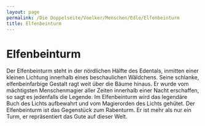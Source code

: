 ```yaml
---
layout: page
permalink: /Die Doppelseite/Voelker/Menschen/Edle/Elfenbeinturm
title: Elfenbeinturm
---
```


# Elfenbeinturm

Der Elfenbeinturm steht in der nördlichen Hälfte des Edentals, inmitten einer kleinen Lichtung innerhalb eines beschaulichen Wäldchens. Seine schlanke, elfenbeinfarbige Gestalt ragt weit über die Bäume hinaus. Er wurde vom mächtigsten Menschenmagier aller Zeiten innerhalb einer Nacht erschaffen, so sagt es jedenfalls die Legende. Im Elfenbeinturm wird das legendäre Buch des Lichts aufbewahrt und vom Magierorden des Lichts gehütet. Der Elfenbeinturm ist das Gegenstück zum Rabenturm. Er ist mehr als nur ein Turm, er repräsentiert das Gute auf dieser Welt.

